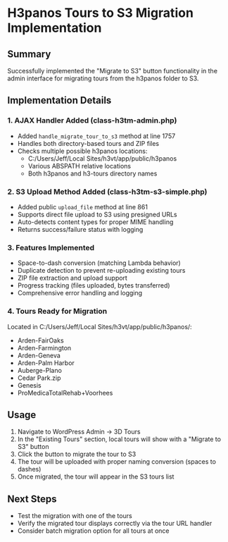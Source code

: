# H3panos Tours to S3 Migration Implementation

## Summary
Successfully implemented the "Migrate to S3" button functionality in the admin interface for migrating tours from the h3panos folder to S3.

## Implementation Details

### 1. AJAX Handler Added (class-h3tm-admin.php)
- Added `handle_migrate_tour_to_s3` method at line 1757
- Handles both directory-based tours and ZIP files
- Checks multiple possible h3panos locations:
  - C:/Users/Jeff/Local Sites/h3vt/app/public/h3panos
  - Various ABSPATH relative locations
  - Both h3panos and h3-tours directory names

### 2. S3 Upload Method Added (class-h3tm-s3-simple.php)
- Added public `upload_file` method at line 861
- Supports direct file upload to S3 using presigned URLs
- Auto-detects content types for proper MIME handling
- Returns success/failure status with logging

### 3. Features Implemented
- Space-to-dash conversion (matching Lambda behavior)
- Duplicate detection to prevent re-uploading existing tours
- ZIP file extraction and upload support
- Progress tracking (files uploaded, bytes transferred)
- Comprehensive error handling and logging

### 4. Tours Ready for Migration
Located in C:/Users/Jeff/Local Sites/h3vt/app/public/h3panos/:
- Arden-FairOaks
- Arden-Farmington
- Arden-Geneva
- Arden-Palm Harbor
- Auberge-Plano
- Cedar Park.zip
- Genesis
- ProMedicaTotalRehab+Voorhees

## Usage
1. Navigate to WordPress Admin → 3D Tours
2. In the "Existing Tours" section, local tours will show with a "Migrate to S3" button
3. Click the button to migrate the tour to S3
4. The tour will be uploaded with proper naming conversion (spaces to dashes)
5. Once migrated, the tour will appear in the S3 tours list

## Next Steps
- Test the migration with one of the tours
- Verify the migrated tour displays correctly via the tour URL handler
- Consider batch migration option for all tours at once